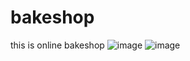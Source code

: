 # bakeshop
this is online bakeshop 
![image](https://user-images.githubusercontent.com/38360147/173220704-4b1d456d-a6dc-4560-a4ef-2778a4377bb1.png)
![image](https://user-images.githubusercontent.com/38360147/173220744-f7c7cbc2-3ca4-411d-b336-574246022d9a.png)

